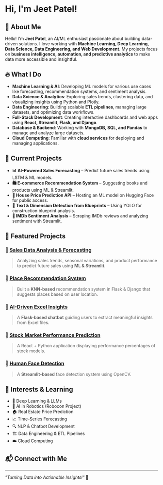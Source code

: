 # Hi, I'm Jeet Patel! 

## 🚀 About Me
Hello! I'm **Jeet Patel**, an AI/ML enthusiast passionate about building data-driven solutions. I love working with **Machine Learning, Deep Learning, Data Science, Data Engineering, and Web Development**. My projects focus on **business intelligence, automation, and predictive analytics** to make data more accessible and insightful.

## 🔥 What I Do
- **Machine Learning & AI**: Developing ML models for various use cases like forecasting, recommendation systems, and sentiment analysis.
- **Data Science & Analytics**: Exploring sales trends, clustering data, and visualizing insights using Python and Plotly.
- **Data Engineering**: Building scalable **ETL pipelines**, managing large datasets, and optimizing data workflows.
- **Full-Stack Development**: Creating interactive dashboards and web apps using **React, Streamlit, Flask, and Django**.
- **Database & Backend**: Working with **MongoDB, SQL, and Pandas** to manage and analyze large datasets.
- **Cloud Computing**: Familiar with **cloud services** for deploying and managing applications.

## 🚧 Current Projects
- **📊 AI-Powered Sales Forecasting** – Predict future sales trends using LSTM & ML models.
- **🛍️ E-commerce Recommendation System** – Suggesting books and products using ML & Streamlit.
- **🏡 House Price Prediction API** – Hosting an ML model on Hugging Face for public access.
- **📜 Text & Dimension Detection from Blueprints** – Using YOLO for construction blueprint analysis.
- **🎥 IMDb Sentiment Analysis** – Scraping IMDb reviews and analyzing sentiment with Streamlit.

## 🌟 Featured Projects
### 📌 [Sales Data Analysis & Forecasting](https://github.com/yourrepo)
> Analyzing sales trends, seasonal variations, and product performance to predict future sales using **ML & Streamlit**.

### 📌 [Place Recommendation System](https://github.com/yourrepo)
> Built a **KNN-based** recommendation system in Flask & Django that suggests places based on user location.

### 📌 [AI-Driven Excel Insights](https://github.com/yourrepo)
> A **Flask-based chatbot** guiding users to extract meaningful insights from Excel files.

### 📌 [Stock Market Performance Prediction](https://github.com/yourrepo)
> A React + Python application displaying performance percentages of stock models.

### 📌 [Human Face Detection](https://github.com/yourrepo)
> A **Streamlit-based** face detection system using OpenCV.

## 🌱 Interests & Learning
- 🧠 Deep Learning & LLMs
- 📡 AI in Robotics (Robocon Project)
- 🏠 Real Estate Price Prediction
- 📈 Time-Series Forecasting
- 🔍 NLP & Chatbot Development
- 🏗️ Data Engineering & ETL Pipelines
- ☁️ Cloud Computing

## 📬 Connect with Me 

---
_"Turning Data into Actionable Insights!"_ 🚀

